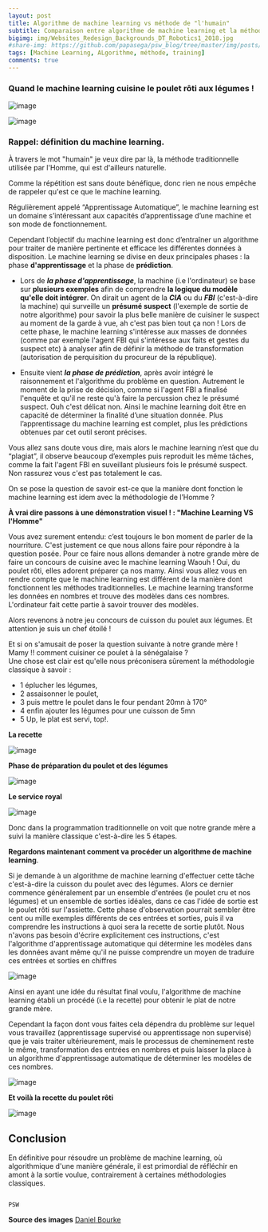 ```yaml
---
layout: post
title: Algorithme de machine learning vs méthode de "l'humain"
subtitle: Comparaison entre algorithme de machine learning et la méthode de l'Homme.
bigimg: img/Websites_Redesign_Backgrounds_DT_Robotics1_2018.jpg
#share-img: https://github.com/papasega/psw_blog/tree/master/img/posts/ARS.png
tags: [Machine Learning, ALgorithme, méthode, training]
comments: true
---
```


### Quand le machine learning cuisine le poulet rôti aux légumes !


![image](https://drive.google.com/uc?export=view&id=1PK-LnAEHFes6syPxmpnzd-6YYMCPT4m-)

![image](https://drive.google.com/uc?export=view&id=1GMZW6oIEr6NBYt0WiM1bnxmIZuOeLSmB)

### Rappel: définition du machine learning. 
À travers le mot "humain" je veux dire par là, la méthode traditionnelle utilisée par l'Homme, qui est d'ailleurs naturelle.

Comme la répétition est sans doute bénéfique, donc rien ne nous empêche de rappeler qu'est ce que le machine learning.  


 Régulièrement appelé “Apprentissage Automatique”, 
 le machine learning est un domaine s’intéressant aux capacités d’apprentissage d’une machine et son mode de fonctionnement. 
 
 Cependant l’objectif du machine learning est donc d’entraîner un algorithme pour traiter de manière pertinente et efficace les différentes données à disposition. 
 Le machine learning se divise en deux principales phases : la phase **d'apprentissage** et la phase de **prédiction**. 
 
 - Lors de ***la phase d'apprentissage***, la machine (i.e l'ordinateur) se base sur **plusieurs exemples** afin de comprendre **la logique du modèle qu'elle doit intégrer**. On dirait un agent de la ***CIA*** ou du ***FBI*** (c'est-à-dire la machine) qui surveille un **présumé suspect** (l'exemple de sortie de notre algorithme) pour savoir la plus belle manière de cuisiner le suspect au moment de la garde à vue, ah c'est pas bien tout ça non ! Lors de cette phase, le machine learning s'intéresse aux masses de données (comme par exemple l'agent FBI qui s'intéresse aux faits et gestes du suspect etc) à analyser afin de définir la méthode de transformation (autorisation de perquisition du procureur de la république).
 
 - Ensuite vient ***la phase de prédiction***, après avoir intégré le raisonnement et l'algorithme du problème en question. 
 Autrement le moment de la prise de décision, comme si l'agent FBI a finalisé l'enquête et qu'il ne reste qu'à faire la percussion chez le présumé suspect. 
 Ouh c'est délicat non. Ainsi le machine learning doit être en capacité de déterminer la finalité d’une situation donnée. 
 Plus l’apprentissage du machine learning est complet, plus les prédictions obtenues par cet outil seront précises.
 
 
 Vous allez sans doute vous dire, mais alors le machine learning n’est que du “plagiat”, 
 il observe beaucoup d’exemples puis reproduit les même tâches, comme la fait l'agent FBI en suveillant plusieurs fois le présumé suspect. 
 Non rassurez vous c'est pas totalement le cas.

On se pose la question de savoir est-ce que la manière dont fonction le machine learning est idem avec la méthodologie de l’Homme ? 

**À vrai dire passons à une démonstration visuel ! : "Machine Learning VS l'Homme"** 

Vous avez surement entendu: c’est toujours le bon moment de parler de la nourriture. 
C'est justement ce que nous allons faire pour répondre à la question posée. Pour ce faire nous allons demander à notre grande mère de faire un concours de cuisine avec le machine learning Waouh ! 
Oui, du poulet rôti, elles adorent préparer ça nos mamy. 
Ainsi vous allez vous en rendre compte que le machine learning est différent de la manière dont fonctionnent les méthodes traditionnelles. 
Le machine learning transforme les données en nombres et trouve des modèles dans ces nombres.
L'ordinateur fait cette partie à savoir trouver des modèles.

Alors revenons à notre jeu concours de cuisson du poulet aux légumes. Et attention je suis un chef étoilé !


Et si on s'amusait de poser la question suivante à notre grande mère !  
Mamy !! comment cuisiner ce poulet à la sénégalaise ?  
Une chose est clair est qu'elle nous préconisera sûrement la méthodologie classique à savoir : 

  - 1 éplucher les légumes,  
  - 2 assaisonner le poulet,  
  - 3 puis mettre le poulet dans le four pendant 20mn à 170°
  - 4 enfin ajouter les légumes pour une cuisson de 5mn
  - 5 Up, le plat est servi, top!.  

**La recette**

![image](https://drive.google.com/uc?export=view&id=1nkKroLd2oPZR93BKJP-dnXCDu5CCEwbM)

**Phase de préparation du poulet et des légumes** 

![image](https://drive.google.com/uc?export=view&id=1SM_cmiVtMlEuAMhhJ_Mrh8NFaW12VbE8)

**Le service royal**

![image](https://drive.google.com/uc?export=view&id=13kX6r8qBfSZtm8cFxw9hwaQmoH0MP-IQ)

Donc dans la programmation traditionnelle on voit que notre grande mère a suivi  la manière classique c'est-à-dire les 5 étapes.  

**Regardons maintenant comment va procéder un algorithme de machine learning**.

Si je demande à un algorithme de machine learning d'effectuer cette tâche c'est-à-dire la cuisson du poulet avec des légumes. 
Alors ce dernier commence généralement par un ensemble d'entrées (le poulet cru et nos légumes) et un ensemble de sorties idéales, dans ce cas l'idée de sortie est le poulet rôti sur l'assiette.
Cette phase d'observation pourrait sembler être cent ou mille exemples différents de ces entrées et sorties, puis il va comprendre les instructions à quoi sera la recette de sortie plutôt. 
Nous n'avons pas besoin d'écrire explicitement ces instructions, c'est l'algorithme d'apprentissage automatique qui détermine les modèles dans les données avant même qu'il ne puisse comprendre un moyen de traduire ces entrées et sorties en chiffres


![image](https://drive.google.com/uc?export=view&id=1AusB7x5i-a5YFPCduvZwmayaN0sHZumw)

Ainsi en ayant une idée du résultat final voulu, l'algorithme de machine learning établi un procédé (i.e la recette) pour obtenir le plat de notre grande mère. 

Cependant la façon dont vous faites cela dépendra du problème sur lequel vous travaillez (apprentissage supervisé ou apprentissage non supervisé) que je vais traiter ultérieurement, mais le processus de cheminement reste le même, 
transformation des entrées en nombres et puis laisser la place à un algorithme d'apprentissage automatique de déterminer les modèles de ces nombres.

![image](https://drive.google.com/uc?export=view&id=1RWgCDHHNT8k6fSJMsLwqoWju_mkkT--d)

**Et voilà la recette du poulet rôti**

![image](https://drive.google.com/uc?export=view&id=1m8ieM54izQuQykLKPva9AoDtVSrMnzHY)

## Conclusion

En définitive pour résoudre un problème de machine learning, où algorithmique d'une manière générale, 
il est primordial de réfléchir en amont à la sortie voulue, contrairement à certaines méthodologies classiques.

                                                                              PSW 

**Source des images**
 [Daniel Bourke](https://www.mrdbourke.com/2020-machine-learning-roadmap/)
